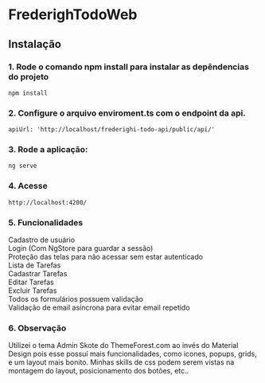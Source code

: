 # FrederighTodoWeb

## Instalação

### 1. Rode o comando npm install para instalar as depêndencias do projeto
`npm install`

### 2. Configure o arquivo enviroment.ts com o endpoint da api.
`apiUrl: 'http://localhost/frederighi-todo-api/public/api/'`

### 3. Rode a aplicação:
`ng serve`

### 4. Acesse
`http://localhost:4200/`


### 5. Funcionalidades
Cadastro de usuário \
Login (Com NgStore para guardar a sessão) \
Proteção das telas para não acessar sem estar autenticado \
Lista de Tarefas \
Cadastrar Tarefas \
Editar Tarefas \
Excluir Tarefas \
Todos os formulários possuem validação \
Validação de email asíncrona para evitar email repetido 


### 6. Observação
Utilizei o tema Admin Skote do ThemeForest.com ao invés do Material Design pois esse possuí mais funcionalidades, como icones, popups, grids, e um layout mais bonito. Minhas skills de css podem serem vistas na montagem do layout, posicionamento dos botões, etc..

